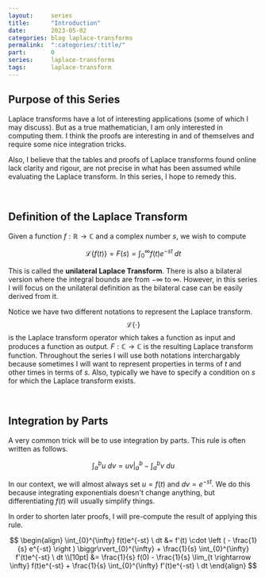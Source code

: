 ```yaml
---
layout:     series
title:      "Introduction"
date:       2023-05-02
categories: blog laplace-transforms
permalink:  ":categories/:title/"
part:       0
series:     laplace-transforms
tags:       laplace-transform
---
```


## Purpose of this Series

Laplace transforms have a lot of interesting applications (some of which I may discuss). But as a true mathematician, I am only interested in computing them. I think the proofs are interesting in and of themselves and require some nice integration tricks.

Also, I believe that the tables and proofs of Laplace transforms found online lack clarity and rigour, are not precise in what has been assumed while evaluating the Laplace transform. In this series, I hope to remedy this.

<br>

## Definition of the Laplace Transform

Given a function $f: \mathbb{R} \rightarrow \mathbb{C}$ and a complex number $s$, we wish to compute

$$\mathcal{L}\{ f(t) \} = F(s) = \int_{0}^{\infty} f(t)e^{-st} \; dt$$

This is called the **unilateral Laplace Transform**. There is also a bilateral version where the integral bounds are from $-\infty$ to $\infty$. However, in this series I will focus on the unilateral definition as the bilateral case can be easily derived from it.

Notice we have two different notations to represent the Laplace transform. $$\mathcal{L}\{ \cdot \}$$ is the Laplace transform operator which takes a function as input and produces a function as output. $F: \mathbb{C} \rightarrow \mathbb{C}$ is the resulting Laplace transform function. Throughout the series I will use both notations interchargably because sometimes I will want to represent properties in terms of $t$ and other times in terms of $s$. Also, typically we have to specify a condition on $s$ for which the Laplace transform exists.

<br>

## Integration by Parts

A very common trick will be to use integration by parts. This rule is often written as follows.

$$
\int_{a}^{b} u \ dv = uv \biggr\rvert_{a}^{b} - \int_{a}^{b} v \ du 
$$

In our context, we will almost always set $u = f(t)$ and $dv = e^{-st}$. We do this because integrating exponentials doesn't change anything, but differentiating $f(t)$ will usually simplify things.

In order to shorten later proofs, I will pre-compute the result of applying this rule.

$$
\begin{align}
    \int_{0}^{\infty} f(t)e^{-st} \ dt 
    &= f'(t) \cdot \left ( - \frac{1}{s} e^{-st} \right ) \biggr\rvert_{0}^{\infty} + \frac{1}{s} \int_{0}^{\infty} f'(t)e^{-st} \ dt \\[10pt]
    &= \frac{1}{s} f(0) - \frac{1}{s} \lim_{t \rightarrow \infty} f(t)e^{-st} + \frac{1}{s} \int_{0}^{\infty} f'(t)e^{-st} \ dt
\end{align}
$$

